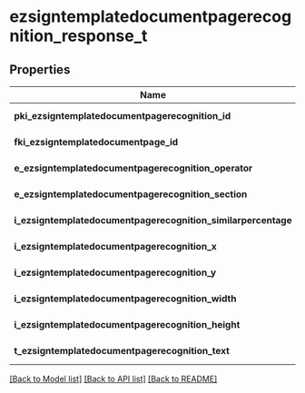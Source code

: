 # ezsigntemplatedocumentpagerecognition_response_t

## Properties
Name | Type | Description | Notes
------------ | ------------- | ------------- | -------------
**pki_ezsigntemplatedocumentpagerecognition_id** | **int** | The unique ID of the Ezsigntemplatedocumentpagerecognition | 
**fki_ezsigntemplatedocumentpage_id** | **int** | The unique ID of the Ezsigntemplatedocumentpage | 
**e_ezsigntemplatedocumentpagerecognition_operator** | **field_e_ezsigntemplatedocumentpagerecognition_operator_t \*** |  | 
**e_ezsigntemplatedocumentpagerecognition_section** | **field_e_ezsigntemplatedocumentpagerecognition_section_t \*** |  | 
**i_ezsigntemplatedocumentpagerecognition_similarpercentage** | **int** | The similarpercentage of the Ezsigntemplatedocumentpagerecognition | [optional] 
**i_ezsigntemplatedocumentpagerecognition_x** | **int** | The x of the Ezsigntemplatedocumentpagerecognition | [optional] 
**i_ezsigntemplatedocumentpagerecognition_y** | **int** | The y of the Ezsigntemplatedocumentpagerecognition | [optional] 
**i_ezsigntemplatedocumentpagerecognition_width** | **int** | The width of the Ezsigntemplatedocumentpagerecognition | [optional] 
**i_ezsigntemplatedocumentpagerecognition_height** | **int** | The height of the Ezsigntemplatedocumentpagerecognition | [optional] 
**t_ezsigntemplatedocumentpagerecognition_text** | **char \*** | The text of the Ezsigntemplatedocumentpagerecognition | 

[[Back to Model list]](../README.md#documentation-for-models) [[Back to API list]](../README.md#documentation-for-api-endpoints) [[Back to README]](../README.md)


